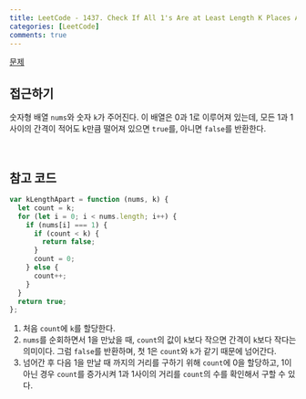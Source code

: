 ```yaml
---
title: LeetCode - 1437. Check If All 1's Are at Least Length K Places Away
categories: [LeetCode]
comments: true
---
```


[문제](https://leetcode.com/problems/check-if-all-1s-are-at-least-length-k-places-away/)

## 접근하기

숫자형 배열 `nums`와 숫자 `k`가 주어진다. 이 배열은 0과 1로 이루어져 있는데, 모든 1과 1 사이의 간격이 적어도 k만큼 떨어져 있으면 `true`를, 아니면 `false`를 반환한다.

<br>

## 참고 코드

```js
var kLengthApart = function (nums, k) {
  let count = k;
  for (let i = 0; i < nums.length; i++) {
    if (nums[i] === 1) {
      if (count < k) {
        return false;
      }
      count = 0;
    } else {
      count++;
    }
  }
  return true;
};
```

1. 처음 `count`에 `k`를 할당한다.
2. `nums`를 순회하면서 1을 만났을 때, `count`의 값이 `k`보다 작으면 간격이 `k`보다 작다는 의미이다. 그럼 `false`를 반환하며, 첫 1은 `count`와 `k`가 같기 때문에 넘어간다.
3. 넘어간 후 다음 1을 만날 때 까지의 거리를 구하기 위해 `count`에 0을 할당하고, 1이 아닌 경우 `count`를 증가시켜 1과 1사이의 거리를 `count`의 수를 확인해서 구할 수 있다.
